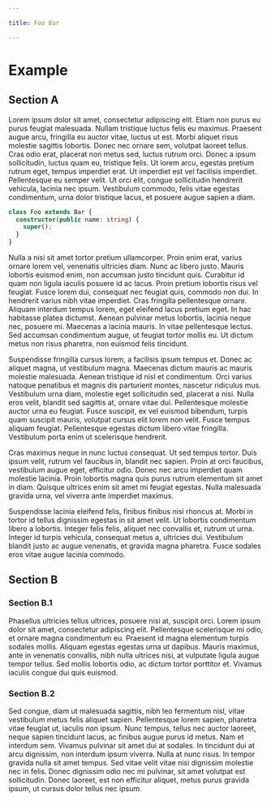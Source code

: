 ```yaml
---

title: Foo Bar

---
```


# Example

## Section A

Lorem ipsum dolor sit amet, consectetur adipiscing elit. Etiam non purus eu purus feugiat malesuada. Nullam tristique luctus felis eu maximus. Praesent augue arcu, fringilla eu auctor vitae, luctus ut est. Morbi aliquet risus molestie sagittis lobortis. Donec nec ornare sem, volutpat laoreet tellus. Cras odio erat, placerat non metus sed, luctus rutrum orci. Donec a ipsum sollicitudin, luctus quam eu, tristique felis. Ut lorem arcu, egestas pretium rutrum eget, tempus imperdiet erat. Ut imperdiet est vel facilisis imperdiet. Pellentesque eu semper velit. Ut orci elit, congue sollicitudin hendrerit vehicula, lacinia nec ipsum. Vestibulum commodo, felis vitae egestas condimentum, urna dolor tristique lacus, et posuere augue sapien a diam.

```typescript
class Foo extends Bar {
  constructor(public name: string) {
    super();
  }
}
```

Nulla a nisi sit amet tortor pretium ullamcorper. Proin enim erat, varius ornare lorem vel, venenatis ultricies diam. Nunc ac libero justo. Mauris lobortis euismod enim, non accumsan justo tincidunt quis. Curabitur id quam non ligula iaculis posuere id ac lacus. Proin pretium lobortis risus vel feugiat. Fusce lorem dui, consequat nec feugiat quis, commodo non dui. In hendrerit varius nibh vitae imperdiet. Cras fringilla pellentesque ornare. Aliquam interdum tempus lorem, eget eleifend lacus pretium eget. In hac habitasse platea dictumst. Aenean pulvinar metus lobortis, lacinia neque nec, posuere mi. Maecenas a lacinia mauris. In vitae pellentesque lectus. Sed accumsan condimentum augue, ut feugiat tortor mollis eu. Ut dictum metus non risus pharetra, non euismod felis tincidunt.

Suspendisse fringilla cursus lorem, a facilisis ipsum tempus et. Donec ac aliquet magna, ut vestibulum magna. Maecenas dictum mauris ac mauris molestie malesuada. Aenean tristique id nisl et condimentum. Orci varius natoque penatibus et magnis dis parturient montes, nascetur ridiculus mus. Vestibulum urna diam, molestie eget sollicitudin sed, placerat a nisi. Nulla eros velit, blandit sed sagittis at, ornare vitae dui. Pellentesque molestie auctor urna eu feugiat. Fusce suscipit, ex vel euismod bibendum, turpis quam suscipit mauris, volutpat cursus elit lorem non velit. Fusce tempus aliquam feugiat. Pellentesque egestas dictum libero vitae fringilla. Vestibulum porta enim ut scelerisque hendrerit.

Cras maximus neque in nunc luctus consequat. Ut sed tempus tortor. Duis ipsum velit, rutrum vel faucibus in, blandit nec sapien. Proin at orci faucibus, vestibulum augue eget, efficitur odio. Donec nec arcu imperdiet quam molestie lacinia. Proin lobortis magna quis purus rutrum elementum sit amet in diam. Quisque ultrices enim sit amet mi feugiat egestas. Nulla malesuada gravida urna, vel viverra ante imperdiet maximus.

Suspendisse lacinia eleifend felis, finibus finibus nisi rhoncus at. Morbi in tortor id tellus dignissim egestas in sit amet velit. Ut lobortis condimentum libero a lobortis. Integer felis felis, aliquet nec convallis et, rutrum ut urna. Integer id turpis vehicula, consequat metus a, ultricies dui. Vestibulum blandit justo ac augue venenatis, et gravida magna pharetra. Fusce sodales eros vitae augue lacinia commodo.

## Section B

### Section B.1

Phasellus ultricies tellus ultrices, posuere nisi at, suscipit orci. Lorem ipsum dolor sit amet, consectetur adipiscing elit. Pellentesque scelerisque mi odio, et ornare magna condimentum eu. Praesent id magna elementum turpis sodales mollis. Aliquam egestas egestas urna ut dapibus. Mauris maximus, ante in venenatis convallis, nibh nulla ultrices nisi, at vulputate ligula augue tempor tellus. Sed mollis lobortis odio, ac dictum tortor porttitor et. Vivamus iaculis congue dui quis euismod.

### Section B.2

Sed congue, diam ut malesuada sagittis, nibh leo fermentum nisl, vitae vestibulum metus felis aliquet sapien. Pellentesque lorem sapien, pharetra vitae feugiat ut, iaculis non ipsum. Nunc tempus, tellus nec auctor laoreet, neque sapien tincidunt lacus, ac finibus augue purus id metus. Nam et interdum sem. Vivamus pulvinar sit amet dui at sodales. In tincidunt dui at arcu dignissim, non interdum ipsum viverra. Nulla at nunc risus. In tempor gravida nulla sit amet tempus. Sed vitae velit vitae nisi dignissim molestie nec in felis. Donec dignissim odio nec mi pulvinar, sit amet volutpat est sollicitudin. Donec laoreet, est non efficitur aliquet, metus purus gravida ipsum, ut cursus dolor tellus nec ipsum.


